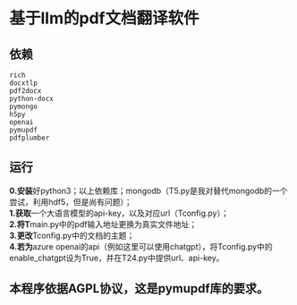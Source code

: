 # 基于llm的pdf文档翻译软件
## 依赖
```
rich
docxtlp
pdf2docx
python-docx
pymongo
h5py
openai
pymupdf
pdfplumber
```

## 运行
**0.安装**好python3；以上依赖库；mongodb（T5.py是我对替代mongodb的一个尝试，利用hdf5，但是尚有问题）；  
**1.获取**一个大语言模型的api-key，以及对应url（Tconfig.py）；  
**2.将T**main.py中的pdf输入地址更换为真实文件地址；  
**3.更改**Tconfig.py中的文档的主题；  
**4.若为**azure openai的api（例如这里可以使用chatgpt），将Tconfig.py中的enable_chatgpt设为True，并在T24.py中提供url、api-key。  
## 本程序依据AGPL协议，这是pymupdf库的要求。
